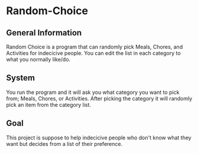 # Random-Choice

## General Information

Random Choice is a program that can randomly pick Meals, Chores, and Activities for indecicive people. You can edit the list in each category to what you normally like/do.

## System

You run the program and it will ask you what category you want to pick from; Meals, Chores, or Activities. After picking the category it will randomly pick an item from the category list. 

## Goal

This project is suppose to help indecicive people who don't know what they want but decides from a list of their preference.
